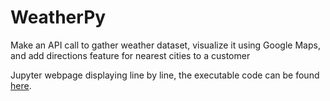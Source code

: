 # WeatherPy
Make an API call to gather weather dataset, visualize it using Google Maps, and add directions feature for nearest cities to a customer

Jupyter webpage displaying line by line, the executable code can be found [here](https://earthquake.usgs.gov/earthquakes/feed/v1.0/geojson.php). 


